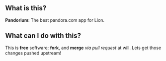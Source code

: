 ## What is this?

**Pandorium**: The best pandora.com app for Lion.

## What can I do with this?

This is **free** software; **fork**, and **merge** *via pull request* at will. Lets get those changes pushed upstream! 
